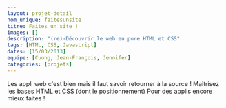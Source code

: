 ```yaml
---
layout: projet-detail
nom_unique: faitesunsite
titre: Faites un site !
images: []
description: "(re)-Découvrir le web en pure HTML et CSS"
tags: [HTML, CSS, Javascript]
dates: [15/03/2013]
equipe: [Cuong, Jean-François, Jennifer]
categories: [projets]
---
```

Les appli web c'est bien mais il faut savoir retourner à la source ! Maitrisez les bases HTML et CSS (dont le positionnement) Pour des applis encore mieux faites !